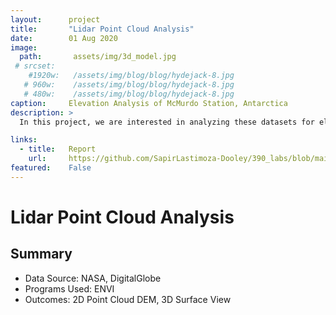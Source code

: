 ```yaml
---
layout:      project
title:       "Lidar Point Cloud Analysis"
date:        01 Aug 2020
image:
  path:       assets/img/3d_model.jpg
 # srcset:
    #1920w:   /assets/img/blog/blog/hydejack-8.jpg
   # 960w:    /assets/img/blog/blog/hydejack-8.jpg
   # 480w:    /assets/img/blog/blog/hydejack-8.jpg
caption:     Elevation Analysis of McMurdo Station, Antarctica
description: >
  In this project, we are interested in analyzing these datasets for elevation inconsistencies, correcting those errors and producing 3D Perspective View Models to depict elevation distribution in an easy-to-understand manner. We will be performing all analysis in ENVI and creating models using the 3D Surface View function.

links:
  - title:   Report
    url:     https://github.com/SapirLastimoza-Dooley/390_labs/blob/main/LIDAR/Reports/point_cloud_analysis.pdf
featured:    False
---
```

# Lidar Point Cloud Analysis

## Summary
* Data Source: NASA, DigitalGlobe
* Programs Used: ENVI
* Outcomes: 2D Point Cloud DEM, 3D Surface View

